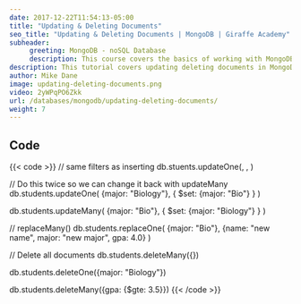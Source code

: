 ```yaml
---
date: 2017-12-22T11:54:13-05:00
title: "Updating & Deleting Documents"
seo_title: "Updating & Deleting Documents | MongoDB | Giraffe Academy"
subheader:
     greeting: MongoDB - noSQL Database
     description: This course covers the basics of working with MongoDB. Work your way through the videos and we'll teach you everything you need to know to interact with Mongo's flexible document database management system and create powerful document databases!
description: This tutorial covers updating deleting documents in MongoDB.
author: Mike Dane
image: updating-deleting-documents.png
video: 2yWPqPO6Zkk
url: /databases/mongodb/updating-deleting-documents/
weight: 7
---
```


## Code

{{< code >}}
// same filters as inserting
db.stuents.updateOne(<filter>, <update>, <options>)

// Do this twice so we can change it back with updateMany
db.students.updateOne(
     {major: "Biology"},
     {
       $set:
          {major: "Bio"}
     }
)

db.students.updateMany(
     {major: "Bio"},
     {
       $set:
          {major: "Biology"}
     }
)

// replaceMany()
db.students.replaceOne(
     {major: "Bio"},
     {name: "new name", major: "new major", gpa: 4.0}
)

// Delete all documents
db.students.deleteMany({})

db.students.deleteOne({major: "Biology"})

db.students.deleteMany({gpa: {$gte: 3.5}})
{{< /code >}}

